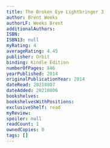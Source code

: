```yaml
---
title: The Broken Eye Lightbringer 3
author: Brent Weeks
authorLF: Weeks Brent
additionalAuthors: 
ISBN: 
ISBN13: null
myRating: 4
averageRating: 4.45
publisher: Orbit
binding: Kindle Edition
numberOfPages: 846
yearPublished: 2014
originalPublicationYear: 2014
dateRead: 20210807
dateAdded: 20210806
bookshelves: 
bookshelvesWithPositions: 
exclusiveShelf: read
myReview: 
spoiler: null
readCount: 1
ownedCopies: 0
tags: []
---
```



